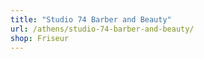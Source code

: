 ```yaml
---
title: "Studio 74 Barber and Beauty"
url: /athens/studio-74-barber-and-beauty/
shop: Friseur
---
```

